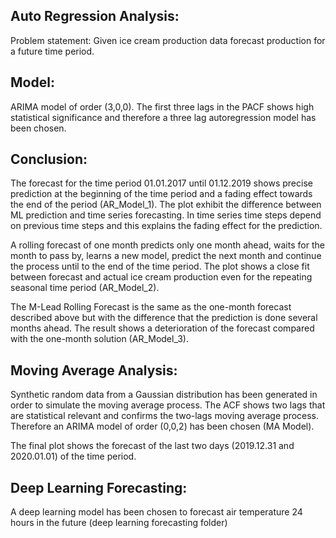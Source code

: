 Auto Regression Analysis:
-------------------------
Problem statement: Given ice cream production data forecast production for a future time period.

Model:
------
ARIMA model of order (3,0,0). The first three lags in the PACF shows high statistical significance and 
therefore a three lag autoregression model has been chosen.

Conclusion:
-----------
The forecast for the time period 01.01.2017 until 01.12.2019 shows precise prediction at the beginning of the time period 
and a fading effect towards the end of the period (AR_Model_1). 
The plot exhibit the difference between ML prediction and time series forecasting. 
In time series time steps depend on previous time steps and this explains the fading effect for the prediction.

A rolling forecast of one month predicts only one month ahead, waits for the month to pass by, learns a new model, 
predict the next month and continue the process until to the end of the time period.
The plot shows a close fit between forecast and actual ice cream production even for the repeating seasonal time period (AR_Model_2).

The M-Lead Rolling Forecast is the same as the one-month forecast described above but with the difference that 
the prediction is done several months ahead. The result shows a deterioration of the forecast 
compared with the one-month solution (AR_Model_3). 

Moving Average Analysis:
------------------------
Synthetic random data from a Gaussian distribution has been generated in order to simulate the moving average process.
The ACF shows two lags that are statistical relevant and confirms the two-lags moving average process. 
Therefore an ARIMA model of order (0,0,2) has been chosen (MA Model).

The final plot shows the forecast of the last two days (2019.12.31 and 2020.01.01) of the time period.

Deep Learning Forecasting:
--------------------------
A deep learning model has been chosen to forecast air temperature 24 hours in the future (deep learning forecasting folder)
